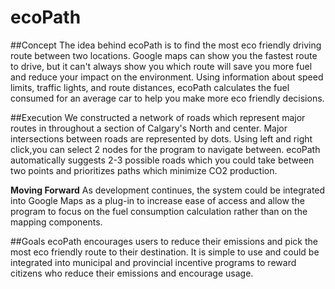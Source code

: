 # ecoPath

##Concept
The idea behind ecoPath is to find the most eco friendly driving route between two locations. 
Google maps can show you the fastest route to drive, but it can't always show you which route will save you more fuel
and reduce your impact on the environment. Using information about speed limits, traffic lights, and route distances, 
ecoPath calculates the fuel consumed for an average car to help you make more eco friendly decisions.

##Execution
We constructed a network of roads which represent major routes in throughout a section of Calgary's North and center. 
Major intersections between roads are represented by dots. Using left and right click,you can select 2 nodes for 
the program to navigate between. ecoPath automatically suggests 2-3 possible roads which you could take between two points 
and prioritizes paths which minimize CO2 production.

**Moving Forward**
As development continues, the system could be integrated into Google Maps as a plug-in to increase ease of access
and allow the program to focus on the fuel consumption calculation rather than on the mapping components.

##Goals
ecoPath encourages users to reduce their emissions and pick the most eco friendly route to their destination. 
It is simple to use and could be integrated into municipal and provincial incentive programs to reward citizens 
who reduce their emissions and encourage usage.

